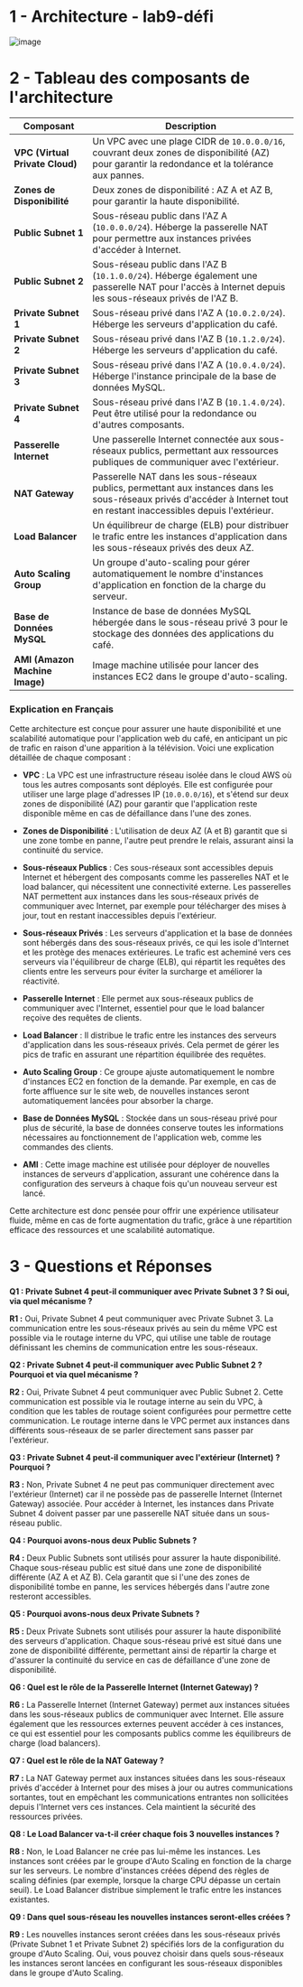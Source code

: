 

# 1 - Architecture - lab9-défi

![image](https://github.com/user-attachments/assets/47219fa1-dd0c-461b-9050-c6fd49bb2108)


# 2 - Tableau des composants de l'architecture

| **Composant**              | **Description**                                                                                                                                                     |
|----------------------------|---------------------------------------------------------------------------------------------------------------------------------------------------------------------|
| **VPC (Virtual Private Cloud)**          | Un VPC avec une plage CIDR de `10.0.0.0/16`, couvrant deux zones de disponibilité (AZ) pour garantir la redondance et la tolérance aux pannes.                |
| **Zones de Disponibilité**  | Deux zones de disponibilité : AZ A et AZ B, pour garantir la haute disponibilité.                                                                                   |
| **Public Subnet 1**         | Sous-réseau public dans l'AZ A (`10.0.0.0/24`). Héberge la passerelle NAT pour permettre aux instances privées d'accéder à Internet.                                   |
| **Public Subnet 2**         | Sous-réseau public dans l'AZ B (`10.1.0.0/24`). Héberge également une passerelle NAT pour l'accès à Internet depuis les sous-réseaux privés de l'AZ B.               |
| **Private Subnet 1**        | Sous-réseau privé dans l'AZ A (`10.0.2.0/24`). Héberge les serveurs d'application du café.                                                                            |
| **Private Subnet 2**        | Sous-réseau privé dans l'AZ B (`10.1.2.0/24`). Héberge les serveurs d'application du café.                                                                            |
| **Private Subnet 3**        | Sous-réseau privé dans l'AZ A (`10.0.4.0/24`). Héberge l'instance principale de la base de données MySQL.                                                             |
| **Private Subnet 4**        | Sous-réseau privé dans l'AZ B (`10.1.4.0/24`). Peut être utilisé pour la redondance ou d'autres composants.                                                          |
| **Passerelle Internet**     | Une passerelle Internet connectée aux sous-réseaux publics, permettant aux ressources publiques de communiquer avec l'extérieur.                                     |
| **NAT Gateway**             | Passerelle NAT dans les sous-réseaux publics, permettant aux instances dans les sous-réseaux privés d'accéder à Internet tout en restant inaccessibles depuis l'extérieur. |
| **Load Balancer**           | Un équilibreur de charge (ELB) pour distribuer le trafic entre les instances d'application dans les sous-réseaux privés des deux AZ.                                  |
| **Auto Scaling Group**      | Un groupe d'auto-scaling pour gérer automatiquement le nombre d'instances d'application en fonction de la charge du serveur.                                         |
| **Base de Données MySQL**   | Instance de base de données MySQL hébergée dans le sous-réseau privé 3 pour le stockage des données des applications du café.                                         |
| **AMI (Amazon Machine Image)** | Image machine utilisée pour lancer des instances EC2 dans le groupe d'auto-scaling.                                                                                 |

### Explication en Français

Cette architecture est conçue pour assurer une haute disponibilité et une scalabilité automatique pour l'application web du café, en anticipant un pic de trafic en raison d'une apparition à la télévision. Voici une explication détaillée de chaque composant :

- **VPC** : La VPC est une infrastructure réseau isolée dans le cloud AWS où tous les autres composants sont déployés. Elle est configurée pour utiliser une large plage d'adresses IP (`10.0.0.0/16`), et s'étend sur deux zones de disponibilité (AZ) pour garantir que l'application reste disponible même en cas de défaillance dans l'une des zones.

- **Zones de Disponibilité** : L'utilisation de deux AZ (A et B) garantit que si une zone tombe en panne, l'autre peut prendre le relais, assurant ainsi la continuité du service.

- **Sous-réseaux Publics** : Ces sous-réseaux sont accessibles depuis Internet et hébergent des composants comme les passerelles NAT et le load balancer, qui nécessitent une connectivité externe. Les passerelles NAT permettent aux instances dans les sous-réseaux privés de communiquer avec Internet, par exemple pour télécharger des mises à jour, tout en restant inaccessibles depuis l'extérieur.

- **Sous-réseaux Privés** : Les serveurs d'application et la base de données sont hébergés dans des sous-réseaux privés, ce qui les isole d'Internet et les protège des menaces extérieures. Le trafic est acheminé vers ces serveurs via l'équilibreur de charge (ELB), qui répartit les requêtes des clients entre les serveurs pour éviter la surcharge et améliorer la réactivité.

- **Passerelle Internet** : Elle permet aux sous-réseaux publics de communiquer avec l'Internet, essentiel pour que le load balancer reçoive des requêtes de clients.

- **Load Balancer** : Il distribue le trafic entre les instances des serveurs d'application dans les sous-réseaux privés. Cela permet de gérer les pics de trafic en assurant une répartition équilibrée des requêtes.

- **Auto Scaling Group** : Ce groupe ajuste automatiquement le nombre d'instances EC2 en fonction de la demande. Par exemple, en cas de forte affluence sur le site web, de nouvelles instances seront automatiquement lancées pour absorber la charge.

- **Base de Données MySQL** : Stockée dans un sous-réseau privé pour plus de sécurité, la base de données conserve toutes les informations nécessaires au fonctionnement de l'application web, comme les commandes des clients.

- **AMI** : Cette image machine est utilisée pour déployer de nouvelles instances de serveurs d'application, assurant une cohérence dans la configuration des serveurs à chaque fois qu'un nouveau serveur est lancé.

Cette architecture est donc pensée pour offrir une expérience utilisateur fluide, même en cas de forte augmentation du trafic, grâce à une répartition efficace des ressources et une scalabilité automatique.

# 3 - Questions et Réponses

**Q1 : Private Subnet 4 peut-il communiquer avec Private Subnet 3 ? Si oui, via quel mécanisme ?**

**R1 :** Oui, Private Subnet 4 peut communiquer avec Private Subnet 3. La communication entre les sous-réseaux privés au sein du même VPC est possible via le routage interne du VPC, qui utilise une table de routage définissant les chemins de communication entre les sous-réseaux. 

**Q2 : Private Subnet 4 peut-il communiquer avec Public Subnet 2 ? Pourquoi et via quel mécanisme ?**

**R2 :** Oui, Private Subnet 4 peut communiquer avec Public Subnet 2. Cette communication est possible via le routage interne au sein du VPC, à condition que les tables de routage soient configurées pour permettre cette communication. Le routage interne dans le VPC permet aux instances dans différents sous-réseaux de se parler directement sans passer par l'extérieur.

**Q3 : Private Subnet 4 peut-il communiquer avec l'extérieur (Internet) ? Pourquoi ?**

**R3 :** Non, Private Subnet 4 ne peut pas communiquer directement avec l'extérieur (Internet) car il ne possède pas de passerelle Internet (Internet Gateway) associée. Pour accéder à Internet, les instances dans Private Subnet 4 doivent passer par une passerelle NAT située dans un sous-réseau public.

**Q4 : Pourquoi avons-nous deux Public Subnets ?**

**R4 :** Deux Public Subnets sont utilisés pour assurer la haute disponibilité. Chaque sous-réseau public est situé dans une zone de disponibilité différente (AZ A et AZ B). Cela garantit que si l'une des zones de disponibilité tombe en panne, les services hébergés dans l'autre zone resteront accessibles.

**Q5 : Pourquoi avons-nous deux Private Subnets ?**

**R5 :** Deux Private Subnets sont utilisés pour assurer la haute disponibilité des serveurs d'application. Chaque sous-réseau privé est situé dans une zone de disponibilité différente, permettant ainsi de répartir la charge et d'assurer la continuité du service en cas de défaillance d'une zone de disponibilité.

**Q6 : Quel est le rôle de la Passerelle Internet (Internet Gateway) ?**

**R6 :** La Passerelle Internet (Internet Gateway) permet aux instances situées dans les sous-réseaux publics de communiquer avec Internet. Elle assure également que les ressources externes peuvent accéder à ces instances, ce qui est essentiel pour les composants publics comme les équilibreurs de charge (load balancers).

**Q7 : Quel est le rôle de la NAT Gateway ?**

**R7 :** La NAT Gateway permet aux instances situées dans les sous-réseaux privés d'accéder à Internet pour des mises à jour ou autres communications sortantes, tout en empêchant les communications entrantes non sollicitées depuis l'Internet vers ces instances. Cela maintient la sécurité des ressources privées.

**Q8 : Le Load Balancer va-t-il créer chaque fois 3 nouvelles instances ?**

**R8 :** Non, le Load Balancer ne crée pas lui-même les instances. Les instances sont créées par le groupe d'Auto Scaling en fonction de la charge sur les serveurs. Le nombre d'instances créées dépend des règles de scaling définies (par exemple, lorsque la charge CPU dépasse un certain seuil). Le Load Balancer distribue simplement le trafic entre les instances existantes.

**Q9 : Dans quel sous-réseau les nouvelles instances seront-elles créées ?**

**R9 :** Les nouvelles instances seront créées dans les sous-réseaux privés (Private Subnet 1 et Private Subnet 2) spécifiés lors de la configuration du groupe d'Auto Scaling. Oui, vous pouvez choisir dans quels sous-réseaux les instances seront lancées en configurant les sous-réseaux disponibles dans le groupe d'Auto Scaling.

